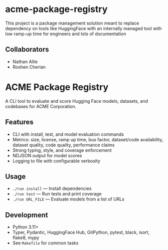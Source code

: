 # acme-package-registry
This project is a package management solution meant to replace dependency on tools like HuggingFace with an internally managed tool with low ramp-up time for engineers and lots of documentation

## Collaborators

* Nathan Allie
* Roshen Cherian

# ACME Package Registry

A CLI tool to evaluate and score Hugging Face models, datasets, and codebases for ACME Corporation.

## Features
- CLI with install, test, and model evaluation commands
- Metrics: size, license, ramp up time, bus factor, dataset/code availability, dataset quality, code quality, performance claims
- Strong typing, style, and coverage enforcement
- NDJSON output for model scores
- Logging to file with configurable verbosity

## Usage
- `./run install` — Install dependencies
- `./run test` — Run tests and print coverage
- `./run URL_FILE` — Evaluate models from a list of URLs

## Development
- Python 3.11+
- Typer, Pydantic, HuggingFace Hub, GitPython, pytest, black, isort, flake8, mypy
- See `Makefile` for common tasks
